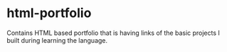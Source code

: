 # html-portfolio
Contains HTML based portfolio that is having links of the basic projects I built during learning the language.
